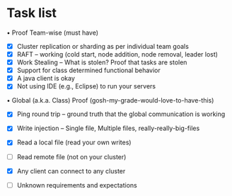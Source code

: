 # Task list

• Proof	Team-wise	(must	have)
- [x] Cluster	replication	or	sharding as	per	individual	team	goals
- [x] RAFT	– working	(cold	start,	node	addition,	node	removal,	leader	lost)
- [x] Work	Stealing	– What	is	stolen?	Proof	that	tasks	are	stolen
- [x] Support	for	class	determined	functional	behavior
- [x] A java	client	is	okay
- [x] Not	using	IDE	(e.g.,	Eclipse)	to	run	your	servers

• Global	(a.k.a.	Class)	Proof	(gosh-my-grade-would-love-to-have-this)
- [x] Ping	round	trip	– ground	truth	that	the	global	communication	is	working
- [x] Write	injection	– Single	file,	Multiple	files,	really-really-big-files
- [x] Read	a	local	file	(read	your	own	writes)
- [ ] Read	remote	file	(not	on	your	cluster)
- [x] Any	client	can	connect	to	any	cluster
- [ ] Unknown	requirements	and	expectations



